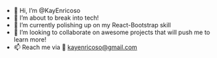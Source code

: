 - 👋 Hi, I’m @KayEnricoso
- 👀 I’m about to break into tech!
- 🌱 I’m currently polishing up on my React-Bootstrap skill
- 💞️ I’m looking to collaborate on awesome projects that will push me to learn more!
- 📫 Reach me via 📧 kayenricoso@gmail.com

<!---
KayEnricoso/KayEnricoso is a ✨ special ✨ repository because its `README.md` (this file) appears on your GitHub profile.
You can click the Preview link to take a look at your changes.
--->
